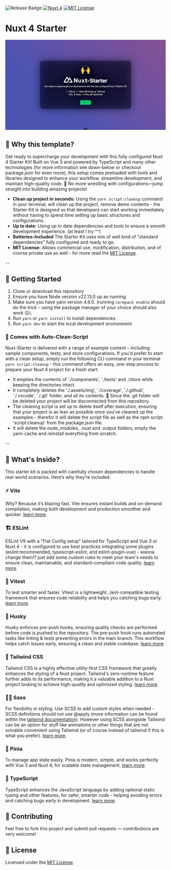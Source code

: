 ![Release Badge](https://img.shields.io/github/v/release/lazercaveman/nuxt-starter)
[![Nuxt 4](https://img.shields.io/badge/Nuxt-3.16.2-00DC82?logo=nuxt.js)](https://nuxt.com)
[![MIT License](https://img.shields.io/github/license/lazercaveman/nuxt-starter)](LICENSE)

# Nuxt 4 Starter
![Screenshot](./assets/img/screenshot.png)

## 🥸 Why this template?  
Get ready to supercharge your development with this fully configured Nuxt 4 Starter Kit! Built on Vue 3 and powered by TypeScript and many other technologies (for more information see down-below or checkout package.json for even more), this setup comes preloaded with tools and libraries designed to enhance your workflow, streamline development, and maintain high-quality code. 🙌 No more wrestling with configurations—jump straight into building amazing projects! 

- **Clean up project in seconds:**  Using the `yarn script:cleanup` command in your terminal, will clean up the project, remove demo contents - the Starter Kit is designed so that developers can start working immediately without having to spend time setting up basic structures and configurations.
- **Up to date:**  Using up to date dependencies and tools to ensure a smooth development experience. (at least I try ^^)
- **Batteries-Included** The Starter Kit uses lots of well kind of "standard dependencies" fully configured and ready to go.
- **MIT License:** Allows commercial use, modification, distribution, and of course private use as well  - for more read the [MIT License](LICENSE).

--

## 🚀 Getting Started
1. Clone or download this repository
2. Ensure you have Node version v22.13.0 up an running
3. Make sure you have yarn version 4.6.0. (running `corepack enable` should do the trick - using the package manager of your choice should also work 😉).
4. Run `yarn` or `yarn install` to install dependencies
5. Run `yarn dev` to start the local development environment

### 🧹 Comes with Auto-Clean-Script
Nuxt-Starter is delivered with a range of example content – including sample components, tests, and store configurations. If you'd prefer to start with a clean setup, simply run the following CLI command in your terminal `yarn script:cleanup` - this command offers an easy, one-step process to prepare your Nuxt 4 project for a fresh start.
- It empties the contents of './components', './tests' and ./store while keeping the directories intact.
- It completely deletes the './.assets/img', './coverage', './.github', './.vscode', './.git' folder, and all its contents. 🚨 Since the .git folder will be deleted your project will be disconnected from this repository.
- The cleaning script is set up to delete itself after execution, ensuring that your project is as lean as possible once you’ve cleaned up the examples - therefor it will delete the script file as well as the npm script 'script:cleanup' from the package.json file.
- It will delete the node_modules, .nuxt and .output folders, empty the yarn-cache and reinstall everything from scratch.

--

## 🚀 What's Inside?
This starter kit is packed with carefully chosen dependencies to handle real-world scenarios. Here’s why they’re included:

### ⚡️ Vite
Why? Because it’s blazing fast. Vite ensures instant builds and on-demand compilation, making both development and production smoother and quicker.
[learn more](https://vitejs.dev/).

### 🏗️ ESLint
ESLint V9 with a "Flat Config setup" tailored for TypeScript and Vue 3 or Nuxt 4 - it is configured to use best practices integrating some plugins (eslint:recommended, typescript-eslint, and eslint-plugin-vue) - wanna change them!? just add some custom rules to meet your team's needs to ensure clean, maintainable, and standard-compliant code quality.
[learn more](https://eslint.org/blog/2024/04/eslint-v9.0.0-released/).

### 🧪 Vitest
To test smarter and faster. Vitest is a lightweight, Jest-compatible testing framework that ensures code reliability and helps you catching bugs early. 
[learn more](https://vitest.dev/).

### 🐶 Husky
Husky enforces pre-push hooks, ensuring quality checks are performed before code is pushed to the repository. The pre-push hook runs automated tasks like linting & tests preventing errors in the main branch. This workflow helps catch issues early, ensuring a clean and stable codebase.
[learn more](https://typicode.github.io/husky/).

### 💅 Tailwind CSS
Tailwind CSS is a highly effective utility-first CSS framework that greatly enhances the styling of a Nuxt project. Tailwind's zero-runtime feature further adds to its performance, making it a valuable addition to a Nuxt project looking to achieve high-quality and optimized styling.
[learn more](https://tailwindcss.com).

### 👩‍🎤 Sass
For flexibility in styling. Use SCSS to add custom styles when needed - SCSS definitions should not use @apply (more information can be found within the [tailwind documentation](https://tailwindcss.com/docs/compatibility#sass-less-and-stylus)). However using SCSS alongside Tailwind can be an option for stuff like animations or other things that are not solvable convenient using Tailwind (or of course instead of tailwind if this is what you prefer).
[learn more](https://sass-lang.com/).

### 🍍 Pinia
To manage app state easily. Pinia is modern, simple, and works perfectly with Vue 3 and Nuxt 4, for scalable state management.
[learn more](https://pinia.vuejs.org).

### 🤌 TypeScript
TypeScript enhances the JavaScript language by adding optional static typing and other features, for safer, smarter code - helping avoiding errors and catching bugs early in development.
[learn more](https://www.typescriptlang.org/).

## 🤝 Contributing
Feel free to fork this project and submit pull requests — contributions are very welcome!

## 📜 License
Licensed under the [MIT License](LICENSE).

<!-- ### Storybook
Storybook streamlines the UI development process by allowing for isolated development of individual components. It provides better visualization and collaboration, making it easier for teams to work together and create a better end product.
[learn more](https://storybook.js.org/docs/vue/get-started/introduction). -->
